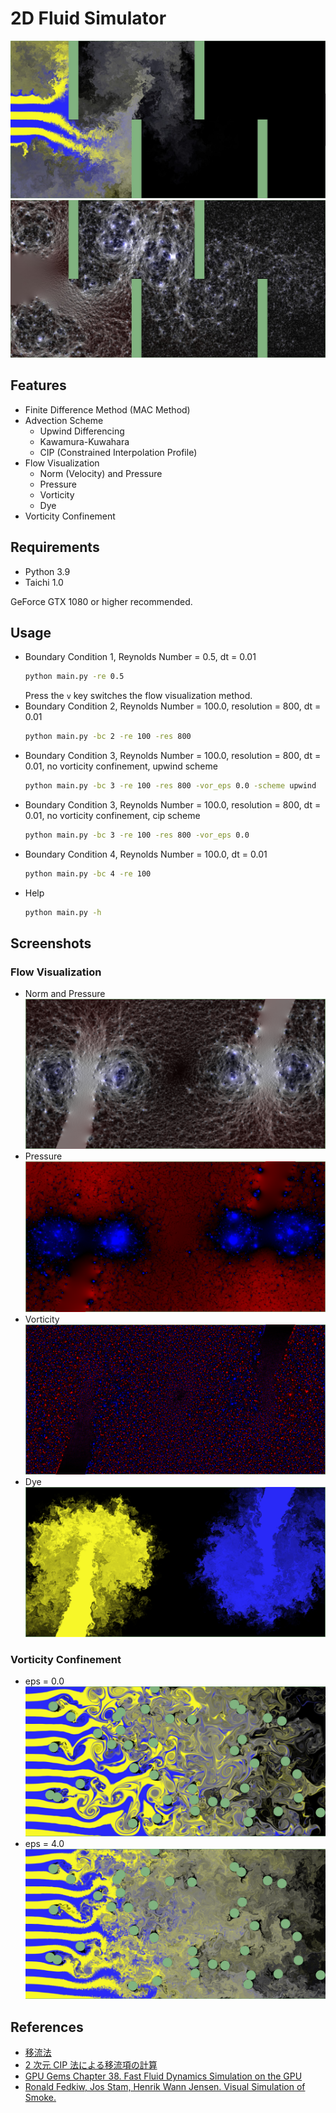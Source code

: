 # 2D Fluid Simulator

![baundary_condition_2_dye](images/bc2_res1600_re100_cip_vc1_dye.jpg)
![baundary_condition_2_norm](images/bc2_res1600_re100_cip_vc1_norm.jpg)

## Features

- Finite Difference Method (MAC Method)
- Advection Scheme
  - Upwind Differencing
  - Kawamura-Kuwahara
  - CIP (Constrained Interpolation Profile)
- Flow Visualization
  - Norm (Velocity) and Pressure
  - Pressure
  - Vorticity
  - Dye
- Vorticity Confinement

## Requirements

- Python 3.9
- Taichi 1.0

GeForce GTX 1080 or higher recommended.

## Usage

- Boundary Condition 1, Reynolds Number = 0.5, dt = 0.01
  ```bash
  python main.py -re 0.5
  ```
  Press the `v` key switches the flow visualization method.
- Boundary Condition 2, Reynolds Number = 100.0, resolution = 800, dt = 0.01
  ```bash
  python main.py -bc 2 -re 100 -res 800
  ```
- Boundary Condition 3, Reynolds Number = 100.0, resolution = 800, dt = 0.01, no vorticity confinement, upwind scheme
  ```bash
  python main.py -bc 3 -re 100 -res 800 -vor_eps 0.0 -scheme upwind
  ```
- Boundary Condition 3, Reynolds Number = 100.0, resolution = 800, dt = 0.01, no vorticity confinement, cip scheme
  ```bash
  python main.py -bc 3 -re 100 -res 800 -vor_eps 0.0
  ```
- Boundary Condition 4, Reynolds Number = 100.0, dt = 0.01
  ```bash
  python main.py -bc 4 -re 100
  ```
- Help
  ```bash
  python main.py -h
  ```

## Screenshots

### Flow Visualization

- Norm and Pressure
  ![norm_and_pressure](./images/bc4_res800_re1000_cip_vc4_norm.png)
- Pressure
  ![pressure](./images/bc4_res800_re1000_cip_vc4_pressure.png)
- Vorticity
  ![vorticity](./images/bc4_res800_re1000_cip_vc4_vorticity.png)
- Dye
  ![dye](./images/bc4_res800_re1000_cip_vc4_dye.png)

### Vorticity Confinement

- eps = 0.0
  ![no_vorticity_confinement](./images/bc3_res800_re1000_cip_vc0_dye.png)
- eps = 4.0
  ![vorticity_confinement](./images/bc3_res800_re1000_cip_vc4_dye.png)

## References

- [移流法](http://www.slis.tsukuba.ac.jp/~fujisawa.makoto.fu/cgi-bin/wiki/index.php?%B0%DC%CE%AE%CB%A1)
- [2 次元 CIP 法による移流項の計算](https://i-ric.org/yasu/nbook2/04_Chapt04.html#cip)
- [GPU Gems Chapter 38. Fast Fluid Dynamics Simulation on the GPU
  ](https://developer.nvidia.com/gpugems/gpugems/part-vi-beyond-triangles/chapter-38-fast-fluid-dynamics-simulation-gpu)
- [Ronald Fedkiw, Jos Stam, Henrik Wann Jensen. Visual Simulation of Smoke.](https://web.stanford.edu/class/cs237d/smoke.pdf)
